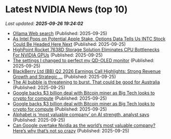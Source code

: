 # Latest NVIDIA News (top 10)
_Last updated: **2025-09-26 19:24:02**_

- [Ollama Web search](https://ollama.com/blog/web-search) (Published: 2025-09-25)
- [As Intel Pops on Potential Apple Stake, Options Data Tells Us INTC Stock Could Be Headed Here Next](https://www.barchart.com/story/news/35042216/as-intel-pops-on-potential-apple-stake-options-data-tells-us-intc-stock-could-be-headed-here-next) (Published: 2025-09-25)
- [HighPoint Rocket 7638D Storage Solution Eliminates CPU Bottlenecks For NVIDIA GPUs](https://hothardware.com/news/highpoint-rocket-7638d-eliminates-cpu-bottlenecks-for-nvidia-gpus) (Published: 2025-09-25)
- [The settings I changed to perfect my QD-OLED monitor](https://www.xda-developers.com/qd-oled-monitor-pc-settings-for-best-results/) (Published: 2025-09-25)
- [BlackBerry Ltd (BB) Q2 2026 Earnings Call Highlights: Strong Revenue Growth and Strategic ...](https://finance.yahoo.com/news/blackberry-ltd-bb-q2-2026-190121166.html) (Published: 2025-09-25)
- [The AI bubble is threatening to burst. That could be good for Australia](https://www.abc.net.au/news/science/2025-09-26/australia-future-artificial-intelligence-ai-technology-progress/105815470) (Published: 2025-09-25)
- [Google backs $3 billion deal with Bitcoin miner as Big Tech looks to crypto for compute](https://fortune.com/crypto/2025/09/25/google-fluidstack-cipher-mining-bitcoin-miner-ai-data-centers/) (Published: 2025-09-25)
- [Google backs $3 billion deal with Bitcoin miner as Big Tech looks to crypto for compute](https://finance.yahoo.com/news/google-backs-3-billion-deal-185420729.html) (Published: 2025-09-25)
- [Alphabet is ‘most valuable company’ on AI strength, analyst says](https://financialpost.com/investing/alphabet-most-valuable-company-ai-strength-analyst) (Published: 2025-09-25)
- [Can Google overtake Nvidia as the world’s most valuable company? Here’s why that’s not so crazy](https://biztoc.com/x/6d4840955595bf8c) (Published: 2025-09-25)
